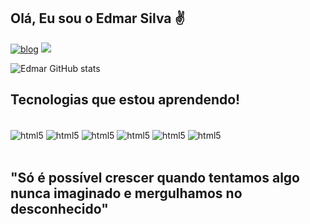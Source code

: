 ## Olá, Eu sou o Edmar Silva ✌️

[![blog](https://img.shields.io/badge/Instagram-E4405F?style=for-the-badge&logo=instagram&logoColor=white)](https://www.instagram.com/edmar.s.neves/)
<a href="https://www.linkedin.com/in/edmar-sn/" target="_blank"><img src="https://img.shields.io/badge/-LinkedIn-%230077B5?style=for-the-badge&logo=linkedin&logoColor=white" target="_blank"></a>


![Edmar GitHub stats](https://github-readme-stats.vercel.app/api?username=EdmarSNeves&show_icons=true&theme=dracula)

## Tecnologias que estou aprendendo!

<div style="display: inline_block"><br/>
<img align="center" alt="html5" src="https://img.shields.io/badge/HTML-239120?style=for-the-badge&logo=html5&logoColor=white"/> <img align="center" alt="html5" src="https://img.shields.io/badge/JavaScript-323330?style=for-the-badge&logo=javascript&logoColor=F7DF1E"/> <img align="center" alt="html5" src="https://img.shields.io/badge/CSS-239120?&style=for-the-badge&logo=css3&logoColor=white"/> <img align="center" alt="html5" src="https://img.shields.io/badge/MySQL-00000F?style=for-the-badge&logo=mysql&logoColor=white"/> <img align="center" alt="html5" src="https://img.shields.io/badge/Python-14354C?style=for-the-badge&logo=python&logoColor=white"/> <img align="center" alt="html5" src="https://img.shields.io/badge/PHP-777BB4?style=for-the-badge&logo=php&logoColor=white"/>
</div><br/>

## "Só é possível crescer quando tentamos algo nunca imaginado e mergulhamos no desconhecido"
